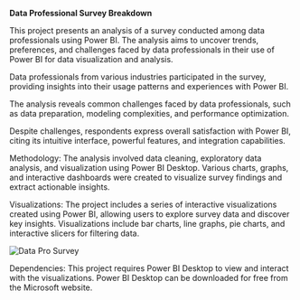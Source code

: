 **Data Professional Survey Breakdown** 

This project presents an analysis of a survey conducted among data professionals using Power BI. The analysis aims to uncover trends, preferences, and challenges faced by data professionals in their use of Power BI for data visualization and analysis.

Data professionals from various industries participated in the survey, providing insights into their usage patterns and experiences with Power BI.

The analysis reveals common challenges faced by data professionals, such as data preparation, modeling complexities, and performance optimization.

Despite challenges, respondents express overall satisfaction with Power BI, citing its intuitive interface, powerful features, and integration capabilities.

Methodology: The analysis involved data cleaning, exploratory data analysis, and visualization using Power BI Desktop. Various charts, graphs, and interactive dashboards were created to visualize survey findings and extract actionable insights.

Visualizations: The project includes a series of interactive visualizations created using Power BI, allowing users to explore survey data and discover key insights. Visualizations include bar charts, line graphs, pie charts, and interactive slicers for filtering data.

![Data Pro Survey](https://github.com/Adityeah28/Powerbi-Data-Professional-Survey/assets/160237908/09bf98bc-7aaf-4bf8-8c22-a084378019f5)


Dependencies: This project requires Power BI Desktop to view and interact with the visualizations. Power BI Desktop can be downloaded for free from the Microsoft website.

